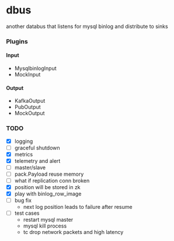 # dbus
another databus that listens for mysql binlog and distribute to sinks

### Plugins

#### Input

- MysqlbinlogInput
- MockInput

#### Output

- KafkaOutput
- PubOutput
- MockOutput

### TODO

- [X] logging
- [ ] graceful shutdown
- [X] metrics
- [X] telemetry and alert
- [ ] master/slave
- [ ] pack.Payload reuse memory
- [ ] what if replication conn broken
- [X] position will be stored in zk
- [X] play with binlog_row_image
- [ ] bug fix
  - next log position leads to failure after resume
- [ ] test cases
  - restart mysql master
  - mysql kill process
  - tc drop network packets and high latency
